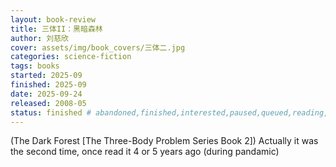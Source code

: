 ```yaml
---
layout: book-review
title: 三体II：黑暗森林
author: 刘慈欣
cover: assets/img/book_covers/三体二.jpg
categories: science-fiction
tags: books
started: 2025-09
finished: 2025-09
date: 2025-09-24
released: 2008-05
status: finished # abandoned,finished,interested,paused,queued,reading,reread
---
```


(The Dark Forest [The Three-Body Problem Series Book 2])
Actually it was the second time, once read it 4 or 5 years ago (during pandamic)
